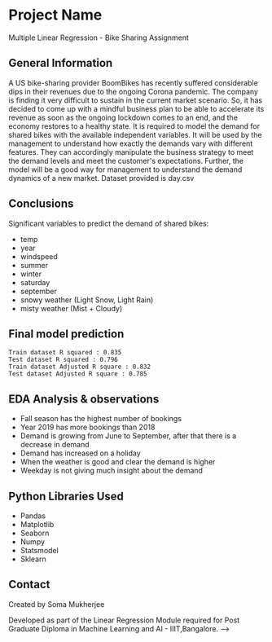 # Project Name
Multiple Linear Regression - Bike Sharing Assignment


## General Information
A US bike-sharing provider BoomBikes has recently suffered considerable dips in their revenues due to the ongoing Corona pandemic. The company is finding it very difficult to sustain in the current market scenario. So, it has decided to come up with a mindful business plan to be able to accelerate its revenue as soon as the ongoing lockdown comes to an end, and the economy restores to a healthy state.
It is required to model the demand for shared bikes with the available independent variables. It will be used by the management to understand how exactly the demands vary with different features. They can accordingly manipulate the business strategy to meet the demand levels and meet the customer's expectations. Further, the model will be a good way for management to understand the demand dynamics of a new market.
Dataset provided is day.csv

## Conclusions
 Significant variables to predict the demand of shared bikes:

  - temp
  - year
  - windspeed
  - summer
  - winter
  - saturday
  - september
  - snowy weather (Light Snow, Light Rain)
  - misty weather (Mist + Cloudy)

## Final model prediction
   
    Train dataset R squared : 0.835
    Test dataset R squared : 0.796
    Train dataset Adjusted R square : 0.832
    Test dataset Adjusted R square : 0.785


## EDA Analysis & observations
  
   - Fall season has the highest number of bookings
   - Year 2019 has more bookings than 2018
   - Demand is growing from June to September, after that there is a decrease in demand
   - Demand has increased on a holiday
   - When the weather is good and clear the demand is higher
   - Weekday is not giving much insight about the demand


## Python Libraries Used
- Pandas 
- Matplotlib 
- Seaborn 
- Numpy
- Statsmodel
- Sklearn



## Contact
Created by Soma Mukherjee


Developed as part of the Linear Regression Module required for Post Graduate Diploma in Machine Learning and AI - IIIT,Bangalore. -->